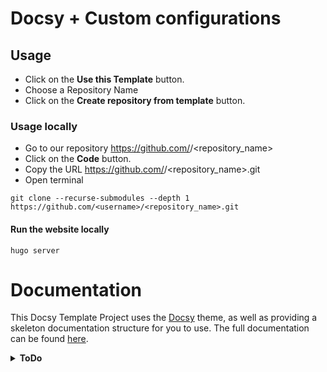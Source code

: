 # Docsy + Custom configurations

## Usage

* Click on the **Use this Template** button.
* Choose a Repository Name
* Click on the **Create repository from template** button.

### Usage locally

* Go to our repository https://github.com/<username>/<repository_name>
* Click on the **Code** button.
* Copy the URL https://github.com/<username>/<repository_name>.git
* Open terminal 

```
git clone --recurse-submodules --depth 1 https://github.com/<username>/<repository_name>.git
```

#### Run the website locally

```
hugo server
```

# Documentation

This Docsy Template Project uses the [Docsy](https://github.com/google/docsy) theme, as well as providing a skeleton documentation structure for you to use. The full documentation can be found [here](https://www.docsy.dev/docs/deployment/).

<details>
<summary><b>
ToDo
</b></summary
* Add documentation for the custom configuration.
</details>

# Deploy

## Deploy to Netlify

[![Deploy to Netlify](https://www.netlify.com/img/deploy/button.svg)](https://app.netlify.com/start/deploy?repository=https://github.com/dcassol/docsy_original)

[![Netlify Status](https://api.netlify.com/api/v1/badges/e31739dd-9d43-4391-8f4a-9884495f8706/deploy-status)](https://app.netlify.com/sites/docsy-spr/deploys)

<details>
<summary><b>
Deploy to Netlify with Git
</b></summary

Click on the button above and follow these instructions:

* Go online to [Netlify.com](https://www.netlify.com/).
* Click on the **Sign Up** button.
* It is recommended to sign up using your existing GitHub account, so select **GitHub**, and click to **Authorize Netlify**.
* Click on the **New site from Git** button.
* Click on the **GitHub** button.
* Select the repository you just created it.
* Click on **Show advanced** and then **New Variable**:
  * Specify `HUGO_VERSION` as the **Key** for the new variable, and `0.79.0` for the **Value**.
* Click on **Deploy site**.

</details>

<details>
<summary><b>
Deploy to Netlify button
</b></summary

Click on the button above and follow these instructions:

* Click **Connect to GitHub**
* Enter **Login** and **Password**
* Choose Repository Name and **Save & Deploy**

</details>